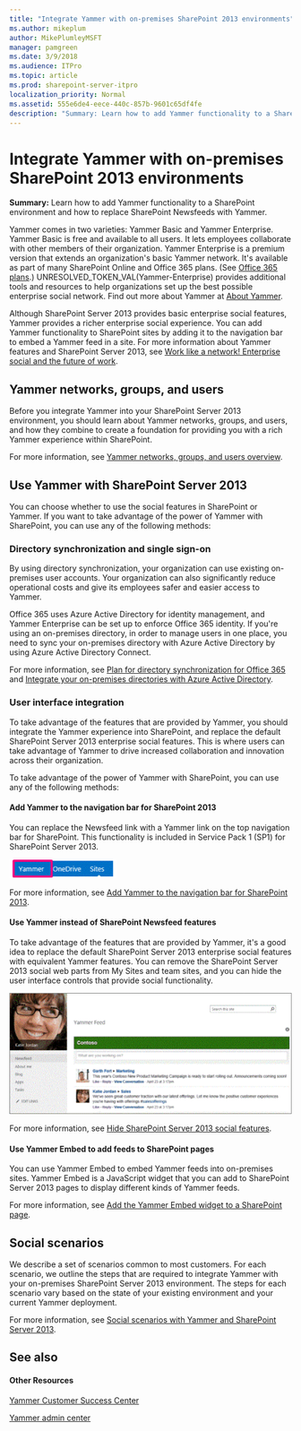 ```yaml
---
title: "Integrate Yammer with on-premises SharePoint 2013 environments"
ms.author: mikeplum
author: MikePlumleyMSFT
manager: pamgreen
ms.date: 3/9/2018
ms.audience: ITPro
ms.topic: article
ms.prod: sharepoint-server-itpro
localization_priority: Normal
ms.assetid: 555e6de4-eece-440c-857b-9601c65df4fe
description: "Summary: Learn how to add Yammer functionality to a SharePoint environment and how to replace SharePoint Newsfeeds with Yammer."
---
```


# Integrate Yammer with on-premises SharePoint 2013 environments

 **Summary:** Learn how to add Yammer functionality to a SharePoint environment and how to replace SharePoint Newsfeeds with Yammer. 
  
Yammer comes in two varieties: Yammer Basic and Yammer Enterprise. Yammer Basic is free and available to all users. It lets employees collaborate with other members of their organization. Yammer Enterprise is a premium version that extends an organization's basic Yammer network. It's available as part of many SharePoint Online and Office 365 plans. (See [Office 365 plans](https://go.microsoft.com/fwlink/p/?LinkId=394054).) UNRESOLVED_TOKEN_VAL(Yammer-Enterprise) provides additional tools and resources to help organizations set up the best possible enterprise social network. Find out more about Yammer at [About Yammer](https://go.microsoft.com/fwlink/p/?LinkId=331310).
  
Although SharePoint Server 2013 provides basic enterprise social features, Yammer provides a richer enterprise social experience. You can add Yammer functionality to SharePoint sites by adding it to the navigation bar to embed a Yammer feed in a site. For more information about Yammer features and SharePoint Server 2013, see [Work like a network! Enterprise social and the future of work](https://go.microsoft.com/fwlink/p/?LinkId=394052).
  
## Yammer networks, groups, and users

Before you integrate Yammer into your SharePoint Server 2013 environment, you should learn about Yammer networks, groups, and users, and how they combine to create a foundation for providing you with a rich Yammer experience within SharePoint.
  
For more information, see [Yammer networks, groups, and users overview](yammer-networks-groups-and-users-overview.md).
  
## Use Yammer with SharePoint Server 2013

You can choose whether to use the social features in SharePoint or Yammer. If you want to take advantage of the power of Yammer with SharePoint, you can use any of the following methods:
  
### Directory synchronization and single sign-on

By using directory synchronization, your organization can use existing on-premises user accounts. Your organization can also significantly reduce operational costs and give its employees safer and easier access to Yammer. 
  
Office 365 uses Azure Active Directory for identity management, and Yammer Enterprise can be set up to enforce Office 365 identity. If you're using an on-premises directory, in order to manage users in one place, you need to sync your on-premises directory with Azure Active Directory by using Azure Active Directory Connect. 
  
For more information, see [Plan for directory synchronization for Office 365](http://technet.microsoft.com/library/d3577c90-dda5-45ca-afb0-370d2889b10f%28Office.14%29.aspx) and [Integrate your on-premises directories with Azure Active Directory](https://go.microsoft.com/fwlink/p/?LinkId=869669).
  
### User interface integration

To take advantage of the features that are provided by Yammer, you should integrate the Yammer experience into SharePoint, and replace the default SharePoint Server 2013 enterprise social features. This is where users can take advantage of Yammer to drive increased collaboration and innovation across their organization.
  
To take advantage of the power of Yammer with SharePoint, you can use any of the following methods:
  
#### Add Yammer to the navigation bar for SharePoint 2013

You can replace the Newsfeed link with a Yammer link on the top navigation bar for SharePoint. This functionality is included in Service Pack 1 (SP1) for SharePoint Server 2013.
  
![SharePoint navigation bar with Yammer](../media/Yammerinonpremnavbar.gif)
  
For more information, see [Add Yammer to the navigation bar for SharePoint 2013](add-yammer-to-the-navigation-bar-for-sharepoint-2013.md).
  
#### Use Yammer instead of SharePoint Newsfeed features

To take advantage of the features that are provided by Yammer, it's a good idea to replace the default SharePoint Server 2013 enterprise social features with equivalent Yammer features. You can remove the SharePoint Server 2013 social web parts from My Sites and team sites, and you can hide the user interface controls that provide social functionality.
  
![Yammer home feed on a My Site page](../media/Yammerhomefeed.gif)
  
For more information, see [Hide SharePoint Server 2013 social features](hide-sharepoint-server-2013-social-features.md).
  
#### Use Yammer Embed to add feeds to SharePoint pages

You can use Yammer Embed to embed Yammer feeds into on-premises sites. Yammer Embed is a JavaScript widget that you can add to SharePoint Server 2013 pages to display different kinds of Yammer feeds.
  
For more information, see [Add the Yammer Embed widget to a SharePoint page](add-the-yammer-embed-widget-to-a-sharepoint-page.md).
  
## Social scenarios

We describe a set of scenarios common to most customers. For each scenario, we outline the steps that are required to integrate Yammer with your on-premises SharePoint Server 2013 environment. The steps for each scenario vary based on the state of your existing environment and your current Yammer deployment.
  
For more information, see [Social scenarios with Yammer and SharePoint Server 2013](social-scenarios-with-yammer-and-sharepoint-server-2013.md).
  
## See also

#### Other Resources

[Yammer Customer Success Center](https://go.microsoft.com/fwlink/p/?LinkID=331300)
  
[Yammer admin center](http://technet.microsoft.com/library/e1464355-1f97-49ac-b2aa-dd320b179dbe%28Office.14%29.aspx)


